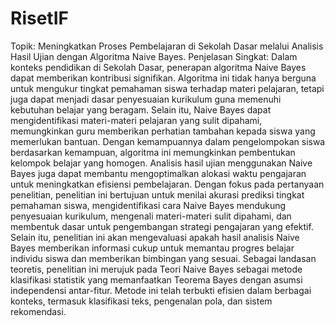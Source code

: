 # RisetIF
Topik: Meningkatkan Proses Pembelajaran di Sekolah Dasar melalui Analisis Hasil Ujian dengan Algoritma Naive Bayes.
Penjelasan Singkat:
Dalam konteks pendidikan di Sekolah Dasar, penerapan algoritma Naive Bayes dapat memberikan kontribusi signifikan. Algoritma ini tidak hanya berguna untuk mengukur tingkat pemahaman siswa terhadap materi pelajaran, tetapi juga dapat menjadi dasar penyesuaian kurikulum guna memenuhi kebutuhan belajar yang beragam. Selain itu, Naive Bayes dapat mengidentifikasi materi-materi pelajaran yang sulit dipahami, memungkinkan guru memberikan perhatian tambahan kepada siswa yang memerlukan bantuan. Dengan kemampuannya dalam pengelompokan siswa berdasarkan kemampuan, algoritma ini memungkinkan pembentukan kelompok belajar yang homogen. Analisis hasil ujian menggunakan Naive Bayes juga dapat membantu mengoptimalkan alokasi waktu pengajaran untuk meningkatkan efisiensi pembelajaran. Dengan fokus pada pertanyaan penelitian, penelitian ini bertujuan untuk menilai akurasi prediksi tingkat pemahaman siswa, mengidentifikasi cara Naive Bayes mendukung penyesuaian kurikulum, mengenali materi-materi sulit dipahami, dan membentuk dasar untuk pengembangan strategi pengajaran yang efektif. Selain itu, penelitian ini akan mengevaluasi apakah hasil analisis Naive Bayes memberikan informasi cukup untuk memantau progres belajar individu siswa dan memberikan bimbingan yang sesuai. Sebagai landasan teoretis, penelitian ini merujuk pada Teori Naive Bayes sebagai metode klasifikasi statistik yang memanfaatkan Teorema Bayes dengan asumsi independensi antar-fitur. Metode ini telah terbukti efisien dalam berbagai konteks, termasuk klasifikasi teks, pengenalan pola, dan sistem rekomendasi.
